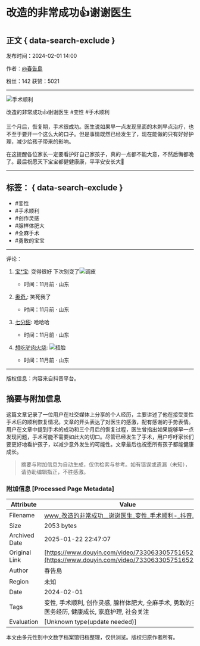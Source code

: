 # 改造的非常成功👍谢谢医生

## 正文 { data-search-exclude }


发布时间：2024-02-01 14:00

作者：[@春告島](https://www.douyin.com/user/MS4wLjABAAAAgMx1ub_Vg5Z1vRwlgWsP6o81s3nSqTWYgAvTZat3A5U)

粉丝：142 获赞：5021

---

![手术顺利](https://p3-pc-weboff.byteimg.com/tos-cn-i-9r5gewecjs/twemoji/72x72/1f44d.png)

改造的非常成功👍谢谢医生 #变性 #手术顺利

三个月后，恢复期，手术很成功。医生说如果早一点发现里面的木刺早点治疗，也不至于要开一个这么大的口子。但是事情既然已经发生了，现在能做的只有好好护理，减少给孩子带来的影响。 

在这提醒各位家长一定要看护好自己家孩子，真的一点都不能大意，不然后悔都晚了。最后祝愿天下宝宝都健健康康，平平安安长大🙏

---

## 标签： { data-search-exclude }
- #变性
- #手术顺利
- #创作灵感
- #腺样体肥大
- #全麻手术
- #勇敢的宝宝

---

评论：
1. [宝*宝](https://www.douyin.com/user/MS4wLjABAAAAjfPRzFiqWtWZbOiodZl7Wf-HL-LPTkG2CoBkUvj2e28): 
   变得很好 下次别变了![调皮](https://p3-pc-sign.douyinpic.com/obj/tos-cn-i-tsj2vxp0zn/639fe472a36e4d3f9a8873115f8d3b93?lk3s=343af0a2&x-expires=2052219600&x-signature=J2DxoGgdJ28%2FejDVpm3WsgvC%2FKM%3D&from=876277922) 
   - 时间：11月前 · 山东

2. [奥奇.](https://www.douyin.com/user/MS4wLjABAAAARshFs2Wi76sdVVjXh8dCBIDuy7j_MOlmeDi36JIS7w8):
   笑死我了 
   - 时间：11月前 · 山东

3. [七分甜](https://www.douyin.com/user/MS4wLjABAAAAo5nkbcan1yNGHRZouatoCKhbiz_FI7RV1BOmMsUj7KoDhAFNWBBnyUBDp5eiDxIq):
   哈哈哈
   - 时间：11月前 · 山东

4. [想吃驴肉火烧](https://www.douyin.com/user/MS4wLjABAAAA3bHPJj-g6pTukqQa8mbSsA0vUO_Ke9N_uwSrKwMjYGw):
   ![捂脸](https://p3-pc-sign.douyinpic.com/obj/tos-cn-i-tsj2vxp0zn/03f3147990b14955a28902cb1b80d160?lk3s=343af0a2&x-expires=2052219600&x-signature=g%2FWFKRyNWoPHGrHioYGXfWNHmmY%3D&from=876277922)
   - 时间：11月前 · 山东

---

版权信息：内容来自抖音平台。
<!-- tcd_original_link https://www.douyin.com/video/7330633057516522791 -->


## 摘要与附加信息

<!-- tcd_abstract -->
这篇文章记录了一位用户在社交媒体上分享的个人经历，主要讲述了他在接受变性手术后的顺利恢复情况。文章的开头表达了对医生的感激，配有感谢的手势表情。用户在文章中提到手术的成功和三个月后的恢复过程，医生曾指出如果能够早一点发现问题，手术可能不需要如此大的切口。尽管已经发生了手术，用户呼吁家长们要更好地看护孩子，以减少意外发生的可能性。文章最后也祝愿所有孩子都能健康成长。
<!-- tcd_abstract_end -->

> 摘要与附加信息为自动生成，仅供检索与参考。如有错误或遗漏（未知），请协助编辑指正，不胜感激。

### 附加信息 [Processed Page Metadata]

| Attribute       | Value                                  |
|-----------------|----------------------------------------|
| Filename        | www_改造的非常成功__谢谢医生_变性_手术顺利-_抖音.md                             |
| Size            | 2053 bytes                           |
| Archived Date   | 2025-01-22 22:47:07                             |
| Original Link   | [https://www.douyin.com/video/7330633057516522791](https://www.douyin.com/video/7330633057516522791)                       |
| Author          | 春告島                               |
| Region          | 未知                               |
| Date            | 2024-02-01                                 |
| Tags            | 变性, 手术顺利, 创作灵感, 腺样体肥大, 全麻手术, 勇敢的宝宝, 医务经历, 健康成长, 家庭护理, 社会关注                                 |
| Evaluation            | [Unknown type(update needed)]                                 |
<!-- tcd_table_end -->

本文由多元性别中文数字档案馆归档整理，仅供浏览。版权归原作者所有。
